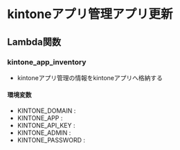 # kintoneアプリ管理アプリ更新

## Lambda関数

### kintone_app_inventory
* kintoneアプリ管理の情報をkintoneアプリへ格納する

#### 環境変数
* KINTONE_DOMAIN :
* KINTONE_APP : 
* KINTONE_API_KEY :
* KINTONE_ADMIN :
* KINTONE_PASSWORD :

